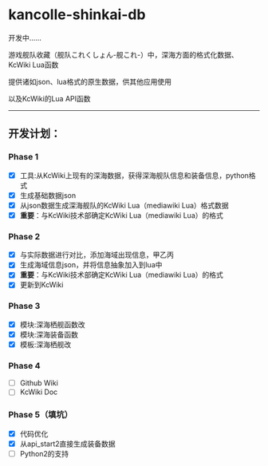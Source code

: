 # kancolle-shinkai-db

开发中……

游戏舰队收藏（舰队これくしょん-舰これ-）中，深海方面的格式化数据、KcWiki Lua函数

提供诸如json、lua格式的原生数据，供其他应用使用

以及KcWiki的Lua API函数

---

## 开发计划：

### Phase 1
- [x] 工具:从KcWiki上现有的深海数据，获得深海舰队信息和装备信息，python格式
- [x] 生成基础数据json
- [x] 从json数据生成深海舰队的KcWiki Lua（mediawiki Lua）格式数据
- [x] **重要**：与KcWiki技术部确定KcWiki Lua（mediawiki Lua）的格式

### Phase 2
- [x] 与实际数据进行对比，添加海域出现信息，甲乙丙
- [x] 生成海域信息json，并将信息抽象加入到lua中
- [x] **重要**：与KcWiki技术部确定KcWiki Lua（mediawiki Lua）的格式
- [x] 更新到KcWiki

### Phase 3
- [x] 模块:深海栖舰函数改
- [x] 模块:深海装备函数
- [x] 模板:深海栖舰改

### Phase 4
- [ ] Github Wiki
- [ ] KcWiki Doc

### Phase 5（填坑）
- [x] 代码优化
- [x] 从api\_start2直接生成装备数据
- [ ] Python2的支持
